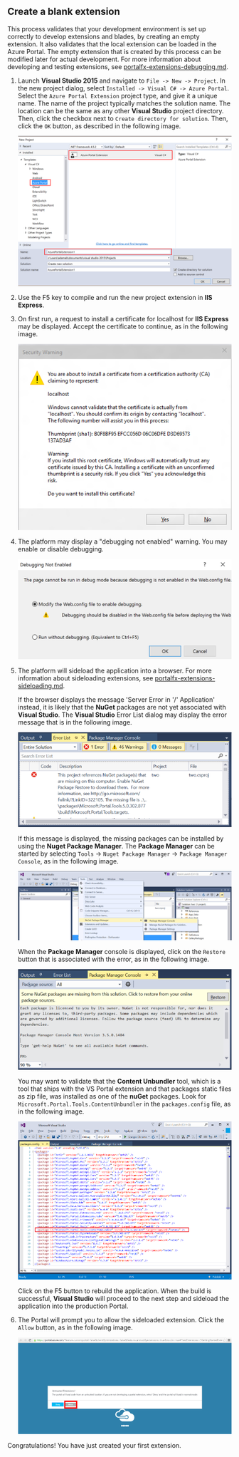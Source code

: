 
## Create a blank extension

This process validates that your development environment is set up correctly to develop extensions and blades, by creating an empty extension.  It also validates that the local extension can be loaded in the Azure Portal. The empty extension that is created by this process can be modified later for actual development. For more information about developing and testing extensions, see [portalfx-extensions-debugging.md](portalfx-extensions-debugging.md).

1. Launch **Visual Studio 2015** and navigate to `File -> New -> Project`. In the new project dialog, select `Installed -> Visual C# -> Azure Portal`. Select the `Azure Portal Extension` project type, and give it a unique name.  The name of the project typically matches the solution name. The location can be the same as any other **Visual Studio** project directory.  Then, click the checkbox next to ```Create directory for solution```.  Then, click the ```OK``` button, as described in the following image.

    ![alt-text](../media/portalfx-overview/new-project-template.png "New Project Dialog")

1. Use the F5 key to compile and run the new project extension in **IIS Express**.

1. On first run, a request to install a certificate for localhost for **IIS Express** may be displayed. Accept the certificate to continue, as in the following image.

    ![alt-text](../media/portalfx-overview/enablehttps.png "Security Warning Dialog")

1. The platform may display a "debugging not enabled" warning. You may enable or disable debugging.

    ![alt-text](../media/portalfx-overview/first-run-debugging-dialog.png "Debugging Not Enabled Dialog")

1. The platform will sideload the application into a browser. For more information about sideloading extensions, see [portalfx-extensions-sideloading.md](portalfx-extensions-sideloading.md).

   If the  browser displays the message 'Server Error in '/' Application' instead, it is likely that the **NuGet** packages are not yet associated with **Visual Studio**. The **Visual Studio** Error List dialog may display the error message that is in the following image.

   ![alt-text](../media/top-extensions-getting-started/nuGetPackagesMissing.png "Missing NuGet Packages")

   If this message is displayed, the missing packages can be installed by using the **Nuget Package Manager**. The **Package Manager** can be started by selecting `Tools`  -> `Nuget Package Manager` -> `Package Manager Console`, as in the following image.

   ![alt-text](../media/top-extensions-getting-started/nugetPackageManagerConsole.png "Nuget Package Manager Console")

   When the **Package Manager** console is displayed, click on the `Restore` button that is associated with the error, as in the following image.
     
   ![alt-text](../media/top-extensions-getting-started/nugetPackageManagerRestore.png "Nuget Package Manager Restore")

   You may want to validate that the **Content Unbundler** tool, which is a tool that ships with the VS Portal extension and that packages static files as zip file, was installed as one of the  **nuGet** packages.  Look for  `Microsoft.Portal.Tools.ContentUnbundler` in the `packages.config` file, as in the following image.
   
   ![alt-text](../media/top-extensions-getting-started/packages.png "Packages Config with Content Unbundler")

   Click on the F5 button to rebuild the application. When the build is successful, **Visual Studio** will proceed to the next step and sideload the application into the production Portal.

1. The Portal will prompt you to allow the sideloaded extension. Click the ```Allow``` button, as in the following image.

    ![alt-text](../media/portalfx-overview/untrusted-extensions.png "Untrusted Extensions Dialog")
    
Congratulations! You have just created your first extension.

